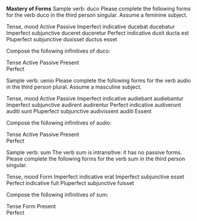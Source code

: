 **Mastery of Forms**
Sample verb: duco
Please complete the following forms for the verb duco in the third person singular. Assume a feminine subject.

Tense, mood	              Active	        Passive
Imperfect indicative	 	   ducebat        ducebatur
Imperfect subjunctive	 	  duceret        duceretur
Perfect indicative	 	     duxit          ducta est 
Pluperfect subjunctive    duxisset       ductus esset

Compose the following infinitives of duco:

Tense	          Active	        Passive
Present	 	 
Perfect	 	 

Sample verb: uenio
Please complete the following forms for the verb audio in the third person plural. Assume a masculine subject.
 
Tense, mood	                 Active	        Passive
Imperfect indicative	 	      audiebant      audiebantur
Imperfect subjunctive	 	     audirent       audirentur
Perfect indicative	 	        audiverunt    	auditi sunt
Pluperfect subjunctive	 	    audivissent    auditi Essent

Compose the following infinitives of audio:

Tense	                Active             	Passive
Present	 	 
Perfect	 	 

Sample verb: sum
The verb sum is intransitive: it has no passive forms.
Please complete the following forms for the verb sum in the third person singular.

Tense, mood	                        Form
Imperfect indicative	              	erat
Imperfect subjunctive	              esset
Perfect indicative	                 fuit
Pluperfect subjunctive	             fuisset

Compose the following infinitives of sum:

Tense           	Form
Present	 
Perfect	 

